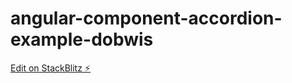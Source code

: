 # angular-component-accordion-example-dobwis

[Edit on StackBlitz ⚡️](https://stackblitz.com/edit/angular-component-accordion-example-dobwis)